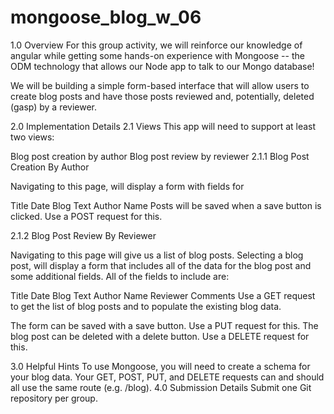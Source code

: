 # mongoose_blog_w_06

1.0 Overview
For this group activity, we will reinforce our knowledge of angular while getting some hands-on experience with Mongoose -- 
the ODM technology that allows our Node app to talk to our Mongo database!

We will be building a simple form-based interface that will allow users to create blog posts and have those posts reviewed and, 
potentially, deleted (gasp) by a reviewer.

2.0 Implementation Details
2.1 Views
This app will need to support at least two views:

Blog post creation by author
Blog post review by reviewer
2.1.1 Blog Post Creation By Author

Navigating to this page, will display a form with fields for

Title
Date
Blog Text
Author Name
Posts will be saved when a save button is clicked. Use a POST request for this.

2.1.2 Blog Post Review By Reviewer

Navigating to this page will give us a list of blog posts. Selecting a blog post, will display a form that includes all of the 
data for the blog post and some additional fields. All of the fields to include are:

Title
Date
Blog Text
Author Name
Reviewer Comments
Use a GET request to get the list of blog posts and to populate the existing blog data.

The form can be saved with a save button. Use a PUT request for this. The blog post can be deleted with a delete button. 
Use a DELETE request for this.

3.0 Helpful Hints
To use Mongoose, you will need to create a schema for your blog data.
Your GET, POST, PUT, and DELETE requests can and should all use the same route (e.g. /blog).
4.0 Submission Details
Submit one Git repository per group.
